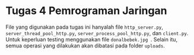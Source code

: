 # Tugas 4 Pemrograman Jaringan 
File yang digunakan pada tugas ini hanyalah file `http_server.py`, `server_thread_pool_http.py`, `server_process_pool_http.py`, dan `client.py`. Untuk keperluan testing menggunakan file `donalbebek.jpg `. Selain itu, semua operasi yang dilakukan akan dibatasi pada folder `uploads`.
